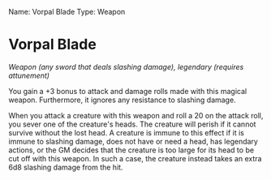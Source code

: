 Name: Vorpal Blade
Type: Weapon

# Vorpal Blade
_Weapon (any sword that deals slashing damage), legendary (requires attunement)_

You gain a +3 bonus to attack and damage rolls made with this magical weapon. Furthermore, it ignores any resistance to slashing damage.

When you attack a creature with this weapon and roll a 20 on the attack roll, you sever one of the creature's heads. The creature will perish if it cannot survive without the lost head. A creature is immune to this effect if it is immune to slashing damage, does not have or need a head, has legendary actions, or the GM decides that the creature is too large for its head to be cut off with this weapon. In such a case, the creature instead takes an extra 6d8 slashing damage from the hit.
